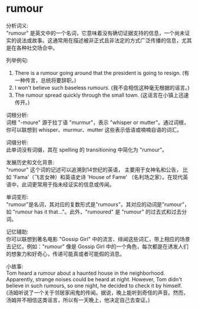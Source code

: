 # rumour

分析词义:  
"rumour" 是英文中的一个名词，它意味着没有确切证据支持的信息，一个尚未证实的说法或故事。这通常用在描述被非正式且非法定的方式广泛传播的信息，尤其是在各种社交场合中。

  

列举例句:

  

1.  There is a rumour going around that the president is going to resign. (有一种传言，总统将要辞职。)
2.  I won't believe such baseless rumours. (我不会相信这种毫无根据的谣言。)
3.  The rumour spread quickly through the small town. (这谣言在小镇上迅速传开。)

  

词根分析:  
词根 "-moure" 源于拉丁语 "murmur"，表示 "whisper or mutter"。通过词根，你可以联想到 whisper、murmur、mutter 这些表示低语或喃喃自语的词汇。

  

词缀分析:  
此单词没有词缀，其在 spelling 的 transitioning 中简化为 "rumour"。

  

发展历史和文化背景:  
"rumour" 这个词的记述可以追溯到14世纪的英语， 主要用于女神名和公告， 比如 'Fama'（飞言女神）和英语史诗 'House of Fame' （名利场之家）。在现代英语中，此词更常用于指未经证实的信息或传闻。

  

单词变形:  
"rumour"是名词，其对应的复数形式是"rumours"。其对应的动词是"rumour"，如 "rumour has it that..."。此外，"rumoured" 是 "rumour" 的过去式和过去分词。

  

记忆辅助:  
你可以联想到著名电影 "Gossip Girl" 中的流言、绯闻这些词汇，带上相应的场景去记忆，例如："rumour" 像是 Gossip Girl 中的一个角色，每次都是在诱发人们的想象力和好奇心，传递可能真或者可能假的消息。

  

小故事:  
Tom heard a rumour about a haunted house in the neighborhood. Apparently, strange noises could be heard at night. However, Tom didn't believe in such rumours, so one night, he decided to check it by himself.  
(汤姆听说了一个关于邻居家闹鬼的传闻。据说，晚上能听到奇怪的声音。然而，汤姆并不相信这类谣言，所以有一天晚上，他决定自己去查证。)
